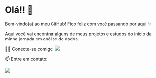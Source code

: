 # Olá!! 👋

Bem-vindo(a) ao meu GitHub!
Fico feliz com você passando por aqui ✨

Aqui você vai encontrar alguns de meus projetos e estudos do início da minha jornada em análise de dados. 


👩‍💻 Conecte-se comigo: 
<a href="https://www.linkedin.com/in/andressa-a-fagundes" target="_blank">
  <img src="https://img.shields.io/badge/-LinkedIn-%230077B5?style=for-the-badge&logo=linkedin&logoColor=white">
</a>

📫 Entre em contato:


<a href = "mailto: afagundesandressa@gmail.com"><img src="https://img.shields.io/badge/-Gmail-%23333?style=for-the-badge&logo=gmail&logoColor=white" target="_blank"></a>    
 


</div>

